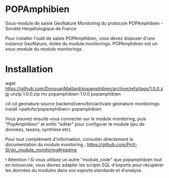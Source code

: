 # POPAmphibien
Sous-module de saisie GeoNature Monitoring du protocole POPAmphibien - Société Herpétologique de France


Pour installer l'outil de saisie POPAmphibien, vous devez disposer d'une instance GeoNature, dotée du module monitorings. POPAmphibien est un sous-module du module monitorings.


Installation
============

wget https://github.com/DonovanMaillard/popamphibien/archive/refs/tags/1.0.0.zip
unzip 1.0.0.zip
mv popamphibien-1.0.0 popamphibien

cd
cd geonature
source backend/venv/bin/activate
geonature monitorings install <path/to/popamphibien> popamphibien

Vous pouvez ensuite vous connecter sur le module monitoring, puis "PopAmphibien" et enfin "editer" pour configurer le module (jeu de données, taxons, synthèse etc).

Pour tout complément d'information, consulter directement la documentation du module monitoring ; https://github.com/PnX-SI/gn_module_monitoring#readme

! Attention !
Si vous utilisez un autre "module_code" que popamphibien tout en minuscule, vous devrez adapter les scripts SQL d'exports pour récupérer les données du modules dans vos exports standards et d'analyse.

